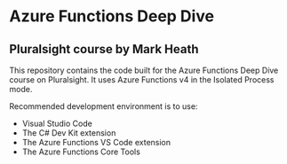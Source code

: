 # Azure Functions Deep Dive
## Pluralsight course by Mark Heath

This repository contains the code built for the Azure Functions Deep Dive course on Pluralsight. It uses Azure Functions v4 in the Isolated Process mode.

Recommended development environment is to use:
- Visual Studio Code
- The C# Dev Kit extension
- The Azure Functions VS Code extension
- The Azure Functions Core Tools